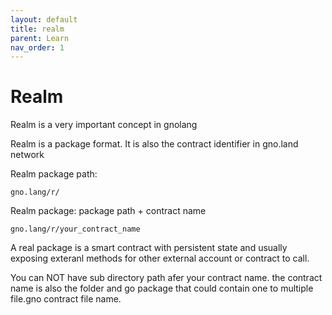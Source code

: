 ```yaml
---
layout: default
title: realm
parent: Learn
nav_order: 1
---
```


# Realm


Realm is a very important concept in gnolang

Realm is a package format. It is also the contract identifier in gno.land network 

Realm package path: 

    gno.lang/r/

Realm package: package path + contract name

    gno.lang/r/your_contract_name

A real package is a smart contract with persistent state and usually exposing exteranl methods for other external account or contract to call. 


You can NOT have sub directory path afer your contract name. 
the contract name is also the folder and go package that could contain one to multiple file.gno contract file name.


